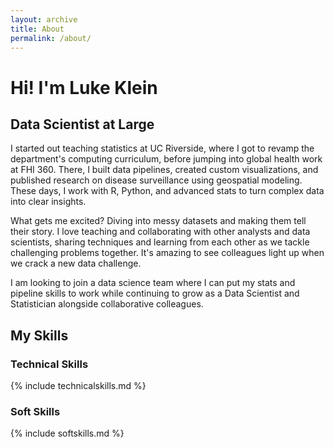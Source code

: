 ```yaml
---
layout: archive
title: About
permalink: /about/
---
```

# Hi! I'm Luke Klein
## Data Scientist at Large

I started out teaching statistics at UC Riverside, where I got to revamp the department's computing curriculum, before jumping into global health work at FHI 360. There, I built data pipelines, created custom visualizations, and published research on disease surveillance using geospatial modeling. These days, I work with R, Python, and advanced stats to turn complex data into clear insights.

What gets me excited? Diving into messy datasets and making them tell their story. I love teaching and collaborating with other analysts and data scientists, sharing techniques and learning from each other as we tackle challenging problems together. It's amazing to see colleagues light up when we crack a new data challenge.

 I am looking to join a data science team where I can put my stats and pipeline skills to work while continuing to grow as a Data Scientist and Statistician alongside collaborative colleagues. 

## My Skills

### Technical Skills

{% include technicalskills.md %}

### Soft Skills

{% include softskills.md %}